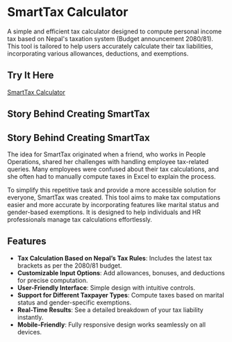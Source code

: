# SmartTax Calculator  
A simple and efficient tax calculator designed to compute personal income tax based on Nepal's taxation system (Budget announcement 2080/81). This tool is tailored to help users accurately calculate their tax liabilities, incorporating various allowances, deductions, and exemptions.  

## Try It Here  
[SmartTax Calculator](https://utdevnp.github.io/SmartTax/)  

## Story Behind Creating SmartTax  
## Story Behind Creating SmartTax  
The idea for SmartTax originated when a friend, who works in People Operations, shared her challenges with handling employee tax-related queries. Many employees were confused about their tax calculations, and she often had to manually compute taxes in Excel to explain the process.  

To simplify this repetitive task and provide a more accessible solution for everyone, SmartTax was created. This tool aims to make tax computations easier and more accurate by incorporating features like marital status and gender-based exemptions. It is designed to help individuals and HR professionals manage tax calculations effortlessly.  


## Features  
- **Tax Calculation Based on Nepal’s Tax Rules**: Includes the latest tax brackets as per the 2080/81 budget.  
- **Customizable Input Options**: Add allowances, bonuses, and deductions for precise computation.  
- **User-Friendly Interface**: Simple design with intuitive controls.  
- **Support for Different Taxpayer Types**: Compute taxes based on marital status and gender-specific exemptions.  
- **Real-Time Results**: See a detailed breakdown of your tax liability instantly.  
- **Mobile-Friendly**: Fully responsive design works seamlessly on all devices.  
